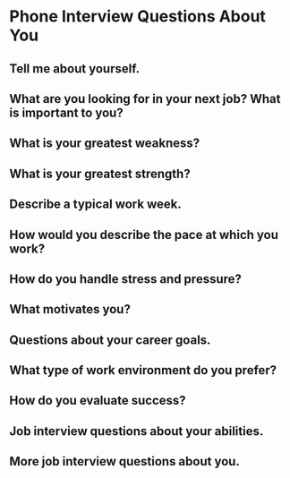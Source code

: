 # Phone Interview Questions About You

## Tell me about yourself.

## What are you looking for in your next job? What is important to you?

## What is your greatest weakness?

## What is your greatest strength?

## Describe a typical work week.

## How would you describe the pace at which you work?

## How do you handle stress and pressure?

## What motivates you?

## Questions about your career goals.

## What type of work environment do you prefer?

## How do you evaluate success?

## Job interview questions about your abilities.

## More job interview questions about you.
